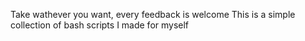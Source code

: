 Take wathever you want, every feedback is welcome
This is a simple collection of bash scripts I made for myself
